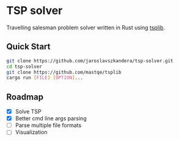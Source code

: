 # TSP solver
Travelling salesman problem solver written in Rust using [tsplib](https://github.com/mastqe/tsplib).

## Quick Start

```bash
git clone https://github.com/jaroslavszkandera/tsp-solver.git
cd tsp-solver
git clone https://github.com/mastqe/tsplib
cargo run [FILE] [OPTION]...
```

## Roadmap
- [X] Solve TSP
- [X] Better cmd line args parsing
- [ ] Parse multiple file formats
- [ ] Visualization
